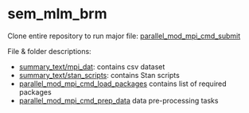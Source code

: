 # sem_mlm_brm

Clone entire repository to run major file: [parallel_mod_mpi_cmd_submit](parallel_mod_mpi_cmd_submit.R)

File & folder descriptions:

- [summary_text/mpi_dat](summary_text/mpi_dat): contains csv dataset
- [summary_text/stan_scripts](summary_text/stan_scripts): contains Stan scripts
- [parallel_mod_mpi_cmd_load_packages](parallel_mod_mpi_cmd_load_packages.R) contains list of required packages
- [parallel_mod_mpi_cmd_prep_data](parallel_mod_mpi_cmd_prep_data.R) data pre-processing tasks
